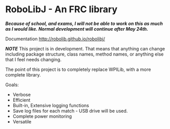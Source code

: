 RoboLibJ - An FRC library
==

***Because of school, and exams, I will not be able to work on this as much as I would like. Normal development will continue after May 24th.***

Documentation
http://robolib.github.io/robolibj/

***NOTE***
This project is in development. That means that anything can change
including package structure, class names, method names, or anything
else that I feel needs changing.

The point of this project is to completely replace WPILib, with a more complete library.

Goals:
 * Verbose
 * Efficient
 * Built-in, Extensive logging functions
  * Save log files for each match - USB drive will be used.
  * Complete power monitoring
 * Versatile
